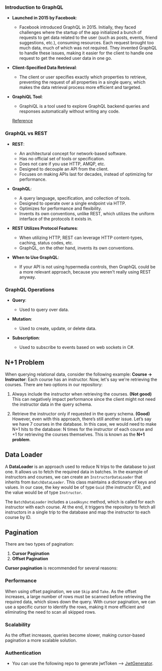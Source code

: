 ### Introduction to GraphQL

- **Launched in 2015 by Facebook**:
  - Facebook introduced GraphQL in 2015. Initially, they faced challenges where the startup of the app initialized a bunch of requests to get data related to the user (such as posts, events, friend suggestions, etc.), consuming resources. Each request brought too much data, much of which was not required. They invented GraphQL to handle these issues, making it easier for the client to handle one request to get the needed user data in one go.
  
- **Client-Specified Data Retrieval**:
  - The client or user specifies exactly which properties to retrieve, preventing the request of all properties in a single query, which makes the data retrieval process more efficient and targeted.

- **GraphiQL Tool**:
  - GraphiQL is a tool used to explore GraphQL backend queries and responses automatically without writing any code.

  [Reference](https://codetraveler.io/dotnetgraphql/)

### GraphQL vs REST

- **REST**:
  - An architectural concept for network-based software.
  - Has no official set of tools or specification.
  - Does not care if you use HTTP, AMQP, etc.
  - Designed to decouple an API from the client.
  - Focuses on making APIs last for decades, instead of optimizing for performance.

- **GraphQL**:
  - A query language, specification, and collection of tools.
  - Designed to operate over a single endpoint via HTTP.
  - Optimizes for performance and flexibility.
  - Invents its own conventions, unlike REST, which utilizes the uniform interface of the protocols it exists in.

- **REST Utilizes Protocol Features**:
  - When utilizing HTTP, REST can leverage HTTP content-types, caching, status codes, etc.
  - GraphQL, on the other hand, invents its own conventions.

- **When to Use GraphQL**:
  - If your API is not using hypermedia controls, then GraphQL could be a more relevant approach, because you weren't really using REST anyway.

### GraphQL Operations

- **Query**:
  - Used to query over data.

- **Mutation**:
  - Used to create, update, or delete data.

- **Subscription**:
  - Used to subscribe to events based on web sockets in C#.
 
## N+1 Problem

When querying relational data, consider the following example:
**Course → Instructor**: Each course has an instructor. Now, let's say we're retrieving the courses. There are two options in our repository:

1. Always include the instructor when retrieving the courses. **(Not good)**  
   This can negatively impact performance since the client might not need the instructor data in the query schema.
   
2. Retrieve the instructor only if requested in the query schema. **(Good)**  
   However, even with this approach, there’s still another issue. Let’s say we have 7 courses in the database. In this case, we would need to make N+1 hits to the database: N times for the instructor of each course and +1 for retrieving the courses themselves. This is known as the **N+1 problem**.

## Data Loader

A **DataLoader** is an approach used to reduce N trips to the database to just one. It allows us to fetch the required data in batches. In the example of instructors and courses, we can create an `InstructorDataLoader` that inherits from `BatchDataLoader`. This class maintains a dictionary of keys and values. In our case, the key would be of type `Guid` (the instructor ID), and the value would be of type `Instructor`.

The `BatchDataLoader` includes a `LoadAsync` method, which is called for each instructor with each course. At the end, it triggers the repository to fetch all instructors in a single trip to the database and map the instructor to each course by ID.

## Pagination

There are two types of pagination:

1. **Cursor Pagination**
2. **Offset Pagination**

**Cursor pagination** is recommended for several reasons:

### Performance
When using offset pagination, we use `Skip` and `Take`. As the offset increases, a large number of rows must be scanned before retrieving the required data, which slows down the query. With cursor pagination, we can use a specific cursor to identify the rows, making it more efficient and eliminating the need to scan all skipped rows.

### Scalability
As the offset increases, queries become slower, making cursor-based pagination a more scalable solution.

### Authentication

- You can use the following repo to generate jwtToken --> [JwtGenerator](https://github.com/khaledgomaa/JwtGenerator).
